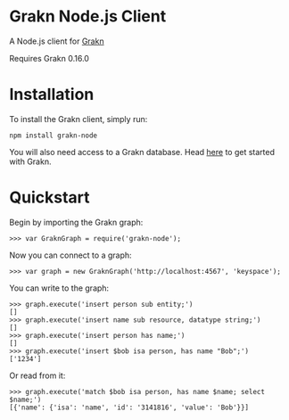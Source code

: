 # Grakn Node.js Client

A Node.js client for [Grakn](https://grakn.ai)

Requires Grakn 0.16.0

# Installation

To install the Grakn client, simply run:

```
npm install grakn-node
```

You will also need access to a Grakn database. Head [here](https://grakn.ai/pages/documentation/get-started/setup-guide.html) to get started with Grakn.

# Quickstart

Begin by importing the Grakn graph:

```
>>> var GraknGraph = require('grakn-node');

```

Now you can connect to a graph:

```
>>> var graph = new GraknGraph('http://localhost:4567', 'keyspace');

```

You can write to the graph:

```
>>> graph.execute('insert person sub entity;')
[]
>>> graph.execute('insert name sub resource, datatype string;')
[]
>>> graph.execute('insert person has name;')
[]
>>> graph.execute('insert $bob isa person, has name "Bob";')
['1234']

```

Or read from it:

```
>>> graph.execute('match $bob isa person, has name $name; select $name;')
[{'name': {'isa': 'name', 'id': '3141816', 'value': 'Bob'}}]

```
